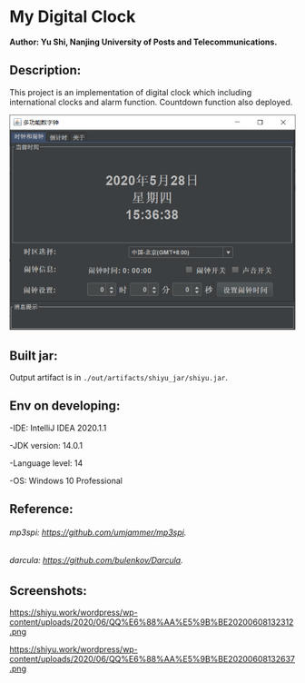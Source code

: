 # My Digital Clock

**Author: Yu Shi, Nanjing University of Posts and Telecommunications.**

## Description:

This project is an implementation of digital clock which including international clocks and
alarm function. Countdown function also deployed.

![screenshot](https://github.com/dhiyu/DigitalClock/blob/master/%E5%9F%BA%E4%BA%8EJava%20Swing%E7%9A%84%E5%A4%9A%E5%8A%9F%E8%83%BD%E6%95%B0%E5%AD%97%E9%92%9F.png)

## Built jar:

Output artifact is in `./out/artifacts/shiyu_jar/shiyu.jar`.

## Env on developing:

-IDE:              IntelliJ IDEA 2020.1.1

-JDK               version: 14.0.1

-Language level:   14

-OS:               Windows 10 Professional

## Reference:
###### mp3spi:  https://github.com/umjammer/mp3spi.
###### darcula: https://github.com/bulenkov/Darcula.

## Screenshots:
<image>https://shiyu.work/wordpress/wp-content/uploads/2020/06/QQ%E6%88%AA%E5%9B%BE20200608132312.png</image>

<image>https://shiyu.work/wordpress/wp-content/uploads/2020/06/QQ%E6%88%AA%E5%9B%BE20200608132637.png</image>
